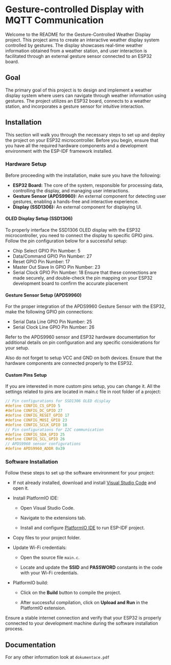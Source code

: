 # Gesture-controlled Display with MQTT Communication

Welcome to the README for the Gesture-Controlled Weather Display project. This project aims
to create an interactive weather display system controlled by gestures. The display showcases real-time
weather information obtained from a weather station, and user interaction is facilitated through an
external gesture sensor connected to an ESP32 board.

## Goal

The primary goal of this project is to design and implement a weather display system where users can
navigate through weather information using gestures. The project utilizes an ESP32 board, connects
to a weather station, and incorporates a gesture sensor for intuitive interaction.

## Installation

This section will walk you through the necessary steps to set up and deploy the project on your ESP32
microcontroller. Before you begin, ensure that you have all the required hardware components and a
development environment with the ESP-IDF framework installed.

### Hardware Setup

Before proceeding with the installation, make sure you have the following:

- **ESP32 Board:** The core of the system, responsible for processing data, controlling the display,
and managing user interactions.
- **Gesture Sensor (APDS9960):** An external component for detecting user gestures, enabling a
hands-free and interactive experience.
- **Display (SSD1306):** An external component for displaying UI.

#### OLED Display Setup (SSD1306)

To properly interface the SSD1306 OLED display with the ESP32 microcontroller, you need to connect
the display to specific GPIO pins. Follow the pin configuration below for a successful setup:
- Chip Select GPIO Pin Number: 5
- Data/Command GPIO Pin Number: 27
- Reset GPIO Pin Number: 17
- Master Out Slave In GPIO Pin Number: 23
- Serial Clock GPIO Pin Number: 18
Ensure that these connections are made securely, and double-check the pin mapping on your ESP32
development board to confirm the accurate placement

#### Gesture Sensor Setup (APDS9960)

For the proper integration of the APDS9960 Gesture Sensor with the ESP32, make the following
GPIO pin connections:

- Serial Data Line GPIO Pin Number: 25
- Serial Clock Line GPIO Pin Number: 26

Refer to the APDS9960 sensor and ESP32 hardware documentation for additional details on pin
configuration and any specific considerations for your setup.

Also do not forget to setup VCC and GND on both devices. Ensure that the hardware components
are connected properly to the ESP32.

#### Custom Pins Setup

If you are interested in more custom pins setup, you can change it. All the settings related to pins are
located in main.c file in root folder of a project:

```c
// Pin configurations for SSD1306 OLED display
#define CONFIG_CS_GPIO 5
#define CONFIG_DC_GPIO 27
#define CONFIG_RESET_GPIO 17
#define CONFIG_MOSI_GPIO 23
#define CONFIG_SCLK_GPIO 18
// Pin configurations for I2C communication
#define CONFIG_SDA_GPIO 25
#define CONFIG_SCL_GPIO 26
// APDS9960 sensor configurations
#define APDS9960_ADDR 0x39
```

### Software Installation

Follow these steps to set up the software environment for your project:

- If not already installed, download and install [Visual Studio Code](https://code.visualstudio.com/) and open it.
  
- Install PlatformIO IDE:

  - Open Visual Studio Code.
  
  - Navigate to the extensions tab.
  
  - Install and configure [PlatformIO IDE](https://marketplace.visualstudio.com/items?itemName=platformio.platformio-ide) to run ESP-IDF project.
  
- Copy files to your project folder.

- Update Wi-Fi credentials:
  
  - Open the source file `main.c`.
  
  - Locate and update the **SSID** and **PASSWORD** constants in the code with your Wi-Fi credentials.
  
- PlatformIO build:
  
  - Click on the **Build** button to compile the project.
  
  - After successful compilation, click on **Upload and Run** in the PlatformIO extension.

Ensure a stable internet connection and verify that your ESP32 is properly connected to your development machine during the software installation process.

## Documentation

For any other information look at `dokumentace.pdf`